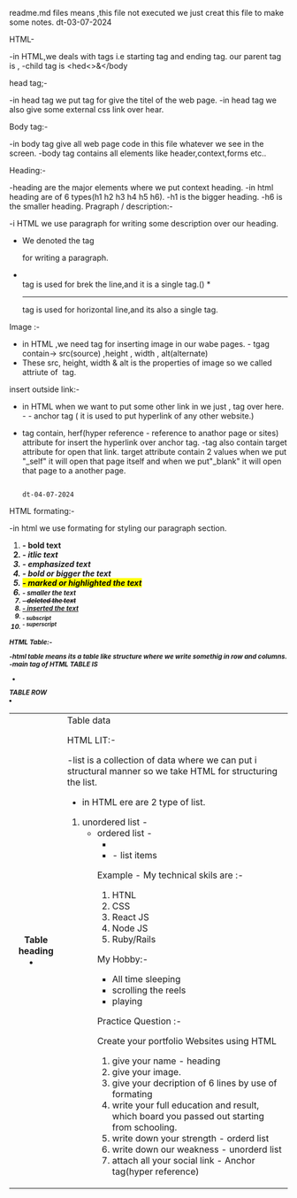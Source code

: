 readme.md files means ,this file not executed we just creat this file to make some notes.                                  dt-03-07-2024

HTML-

-in HTML,we deals with tags i.e starting tag and ending tag.
our parent tag is <html>,</html>
-child tag is <hed<></head>&<body></body


head tag;-

-in head tag we put <titel> tag for give the titel of the web page.
-in head tag we also give some external css link over hear.

Body tag:-

-in body tag give all web page code in this file whatever we see in the screen.
-body tag contains all elements like header,context,forms etc..

Heading:-

-heading are the major elements where we put context heading.
-in html heading are of 6 types(h1 h2 h3 h4 h5 h6).
-h1 is the bigger heading.
-h6 is the smaller heading.
Pragraph / description:-

-i HTML we use paragraph for writing some description over our heading.
- We denoted the tag <p></p> for writing a paragraph.

* <br> tag is used for brek the line,and it is a single tag.()
*<hr> tag is used for horizontal line,and its also a single tag.


Image :-

- in HTML ,we need<img> tag for inserting image in our wabe pages.
-<img> tgag contain-> src(source) ,height , width , alt(alternate)
- These src, height, width & alt is the properties of image so we called attriute of <img> tag.

insert outside link:-

- in HTML when we want to put some other link in we just ,<a> tag over here.
-<a> - anchor tag ( it is used to put hyperlink of any other website.)
- <a> tag contain, herf(hyper reference - reference to anathor page or sites) attribute for insert the hyperlink  over anchor tag.
-<a>tag also contain target attribute for open that link. target attribute contain 2 values when we put "_self" it will open that page itself and when we put"_blank" it will open that page to a another page.

 
                                                                                                        dt-04-07-2024
HTML formating:-

-in html we use formating for styling our paragraph section.
1. <b> - bold text
2. <i> - itlic text
3. <em> - emphasized text
4. <strong> - bold or bigger the text
5. <mark> - marked or highlighted the text
6. <small> - smaller the text
7. <del> - deleted the text
8. <ins> - inserted the text
8. <sub> - subscript
9. <sup> - superscript


HTML Table:-

-html table means its a table like structure where we write somethig in row and columns.
-main tag of HTML TABLE IS<TABLE>
- <tr> TABLE ROW
- <th> Table heading
- <td> Table data


HTML LIT:-

-list is a collection of data where we can put i structural manner so we take HTML for structuring the list.
- in HTML ere are 2 type of list.
1. unordered list - <ul>
2. ordered list - <ol>
- <li> - list items

 Example - 
 My technical skils are :-
 1. HTNL
 2. CSS
 3. React JS
 4. Node JS
 5. Ruby/Rails

 My Hobby:-
 - All time sleeping
 - scrolling the reels
 - playing

 Practice Question :-

 Create your portfolio Websites using HTML
 1. give your name - heading
 2. give your image.
 3. give your decription of 6 lines by use of formating
 4. write your full education and result, which board you passed out starting from schooling.
 5. write down your strength - orderd list
 6. write down our weakness - unorderd list
 7. attach all your social link - Anchor tag(hyper reference)